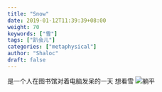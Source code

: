 ```yaml
---
title: "Snow"
date: 2019-01-12T11:39:39+08:00
weight: 70
keywords: ["雪"]
tags: ["趴会儿"]
categories: ["metaphysical"]
author: "Shaloc"
draft: false
---
```


是一个人在图书馆对着电脑发呆的一天
想看雪
![躺平](https://i.loli.net/2019/01/12/5c3966414dd28.jpeg)